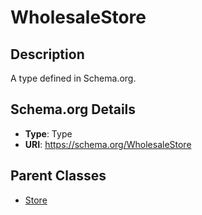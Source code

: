 # WholesaleStore

## Description
A type defined in Schema.org.

## Schema.org Details
- **Type**: Type
- **URI**: https://schema.org/WholesaleStore

## Parent Classes
- [Store](../Store.md)

